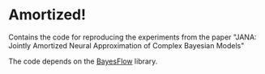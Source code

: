 # Amortized!
Contains the code for reproducing the experiments from the paper "JANA: Jointly Amortized Neural Approximation of Complex Bayesian Models"

The code depends on the [BayesFlow](https://youtu.be/dQw4w9WgXcQ?t=1) library.


